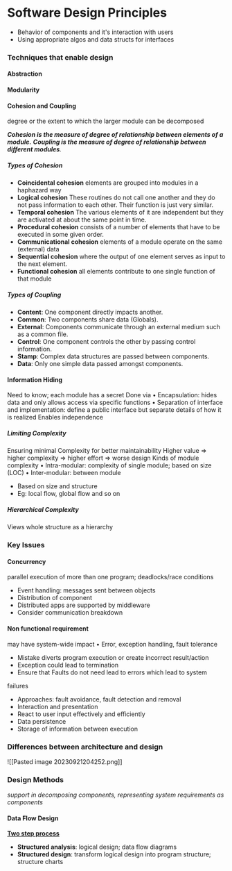 # Software Design Principles

- Behavior of components and it's interaction with users
- Using appropriate algos and data structs for interfaces

### Techniques that enable design
#### Abstraction
#### Modularity
#### Cohesion and Coupling
degree or the extent to which the larger module can be decomposed


***Cohesion is the measure of degree of relationship between elements of a module.** **Coupling is the measure of degree of relationship between different modules**.*
##### Types of Cohesion
- **Coincidental cohesion**
    elements are grouped into modules in a haphazard way
- **Logical cohesion**
    These routines do not call one another and they do not pass information to each other. Their function is just very similar.
-  **Temporal cohesion** 
    The various elements of it are independent but they are activated at about the same point in time.
-  **Procedural cohesion**
	consists of a number of elements that have to be executed in some given order.
- **Communicational cohesion**
	elements of a module operate on the same (external) data
-  **Sequential cohesion**
    where the output of one element serves as input to the next element.
-  **Functional cohesion**
    all elements contribute to one single function of that module

##### Types of Coupling

- **Content**: One component directly impacts another.
- **Common**: Two components share data (Globals).
- **External**: Components communicate through an external medium such as a common file.
- **Control**: One component controls the other by passing control information.
- **Stamp**: Complex data structures are passed between components.
- **Data**: Only one simple data passed amongst components.


#### Information Hiding
Need to know; each module has a secret
Done via
• Encapsulation: hides data and only allows access via specific functions
• Separation of interface and implementation: define a public interface
but separate details of how it is realized
Enables independence

##### Limiting Complexity
Ensuring minimal Complexity for better maintainability
Higher value => higher complexity => higher effort => worse design
Kinds of module complexity • Intra-modular: complexity of single module; based on size (LOC) • Inter-modular: between module
- Based on size and structure
- Eg: local flow, global flow and so on

##### Hierarchical Complexity
Views whole structure as a hierarchy

### Key Issues

#### Concurrency
parallel execution of more than one program; deadlocks/race conditions 
- Event handling: messages sent between objects
- Distribution of component
- Distributed apps are supported by middleware
- Consider communication breakdown

#### Non functional requirement
may have system-wide impact • Error, exception handling, fault tolerance

- Mistake diverts program execution or create incorrect result/action
- Exception could lead to termination
- Ensure that Faults do not need lead to errors which lead to system

failures

- Approaches: fault avoidance, fault detection and removal
- Interaction and presentation
- React to user input effectively and efficiently
- Data persistence
- Storage of information between execution


### Differences between architecture and design
![[Pasted image 20230921204252.png]]

### Design Methods
*support in decomposing components, representing
system requirements as components*

#### Data Flow Design
 **<u>Two step process</u>**
- **Structured analysis**: logical design; data flow diagrams
- **Structured design**: transform logical design into program structure;
	structure charts

